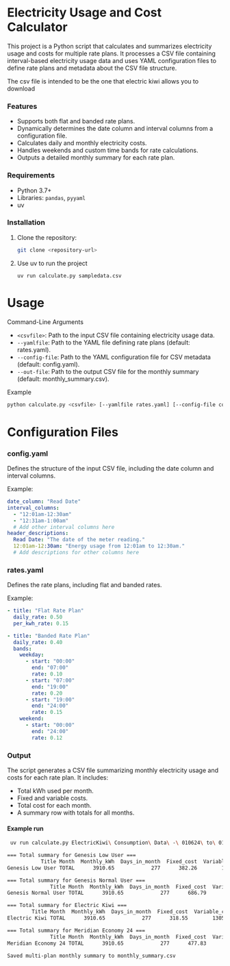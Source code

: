 # Electricity Usage and Cost Calculator

This project is a Python script that calculates and summarizes electricity usage and costs for multiple rate plans. It processes a CSV file containing interval-based electricity usage data and uses YAML configuration files to define rate plans and metadata about the CSV file structure.

The csv file is intended to be the one that electric kiwi allows you to download

### Features

- Supports both flat and banded rate plans.
- Dynamically determines the date column and interval columns from a configuration file.
- Calculates daily and monthly electricity costs.
- Handles weekends and custom time bands for rate calculations.
- Outputs a detailed monthly summary for each rate plan.

### Requirements

- Python 3.7+
- Libraries: `pandas`, `pyyaml`
- uv

### Installation
1. Clone the repository:
   ```bash
   git clone <repository-url>
   ```
2. Use uv to run the project
   ```
   uv run calculate.py sampledata.csv
   ```
   
# Usage
 Command-Line Arguments
* `<csvfile>`: Path to the input CSV file containing electricity usage data.
* `--yamlfile`: Path to the YAML file defining rate plans (default: rates.yaml).
* `--config-file`: Path to the YAML configuration file for CSV metadata (default: config.yaml).
* `--out-file`: Path to the output CSV file for the monthly summary (default: monthly_summary.csv).

Example
```bash
python calculate.py <csvfile> [--yamlfile rates.yaml] [--config-file config.yaml] [--out-file monthly_summary.csv]
```
# Configuration Files
### config.yaml

Defines the structure of the input CSV file, including the date column and interval columns.

Example:
```yaml
date_column: "Read Date"
interval_columns:
  - "12:01am-12:30am"
  - "12:31am-1:00am"
  # Add other interval columns here
header_descriptions:
  Read Date: "The date of the meter reading."
  12:01am-12:30am: "Energy usage from 12:01am to 12:30am."
  # Add descriptions for other columns here
```

### rates.yaml

Defines the rate plans, including flat and banded rates.

Example:
```yaml
- title: "Flat Rate Plan"
  daily_rate: 0.50
  per_kwh_rate: 0.15

- title: "Banded Rate Plan"
  daily_rate: 0.40
  bands:
    weekday:
      - start: "00:00"
        end: "07:00"
        rate: 0.10
      - start: "07:00"
        end: "19:00"
        rate: 0.20
      - start: "19:00"
        end: "24:00"
        rate: 0.15
    weekend:
      - start: "00:00"
        end: "24:00"
        rate: 0.12
```

### Output
The script generates a CSV file summarizing monthly electricity usage and costs for each rate plan. It includes:

* Total kWh used per month.
* Fixed and variable costs.
* Total cost for each month.
* A summary row with totals for all months.

#### Example run
```bash
 uv run calculate.py ElectricKiwi\ Consumption\ Data\ -\ 010624\ to\ 010625\ ELECTRICITY.csv 

=== Total summary for Genesis Low User ===
           Title Month  Monthly_kWh  Days_in_month  Fixed_cost  Variable_cost  Total_cost
Genesis Low User TOTAL      3910.65            277      382.26        1147.38     1529.64

=== Total summary for Genesis Normal User ===
              Title Month  Monthly_kWh  Days_in_month  Fixed_cost  Variable_cost  Total_cost
Genesis Normal User TOTAL      3910.65            277      686.79         953.02     1639.82

=== Total summary for Electric Kiwi ===
        Title Month  Monthly_kWh  Days_in_month  Fixed_cost  Variable_cost  Total_cost
Electric Kiwi TOTAL      3910.65            277      318.55        1305.29     1623.84

=== Total summary for Meridian Economy 24 ===
              Title Month  Monthly_kWh  Days_in_month  Fixed_cost  Variable_cost  Total_cost
Meridian Economy 24 TOTAL      3910.65            277      477.83         990.18      1468.0

Saved multi-plan monthly summary to monthly_summary.csv
```